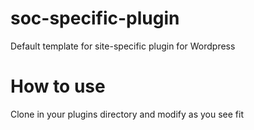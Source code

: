 # soc-specific-plugin
Default template for site-specific plugin for Wordpress

# How to use
Clone in your plugins directory and modify as you see fit
